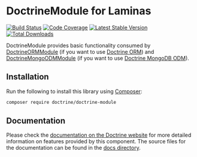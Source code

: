 # DoctrineModule for Laminas

[![Build Status](https://github.com/doctrine/DoctrineModule/actions/workflows/continuous-integration.yml/badge.svg)](https://github.com/doctrine/DoctrineModule/actions/workflows/continuous-integration.yml?query=branch%3A4.4.x)
[![Code Coverage](https://codecov.io/gh/doctrine/DoctrineModule/branch/4.4.x/graphs/badge.svg)](https://codecov.io/gh/doctrine/DoctrineModule/branch/4.4.x)
[![Latest Stable Version](https://poser.pugx.org/doctrine/doctrine-module/v/stable.png)](https://packagist.org/packages/doctrine/doctrine-module)
[![Total Downloads](https://poser.pugx.org/doctrine/doctrine-module/downloads.png)](https://packagist.org/packages/doctrine/doctrine-module)

DoctrineModule provides basic functionality consumed by
[DoctrineORMModule](http://www.github.com/doctrine/DoctrineORMModule)
(if you want to use [Doctrine ORM](https://github.com/doctrine/orm))
and [DoctrineMongoODMModule](https://github.com/doctrine/DoctrineMongoODMModule)
(if you want to use [Doctrine MongoDB ODM](https://github.com/doctrine/mongodb-odm)).

## Installation

Run the following to install this library using [Composer](https://getcomposer.org/):

```bash
composer require doctrine/doctrine-module
```

## Documentation

Please check the [documentation on the Doctrine website](https://www.doctrine-project.org/projects/doctrine-module.html)
for more detailed information on features provided by this component. The source files for the documentation can be
found in the [docs directory](./docs/en).
